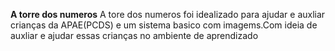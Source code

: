 **A torre dos numeros**
A tore dos numeros foi idealizado para ajudar e auxliar crianças da APAE(PCDS) e um sistema basico com imagems.Com ideia
de auxliar e ajudar essas crianças no ambiente de aprendizado 
